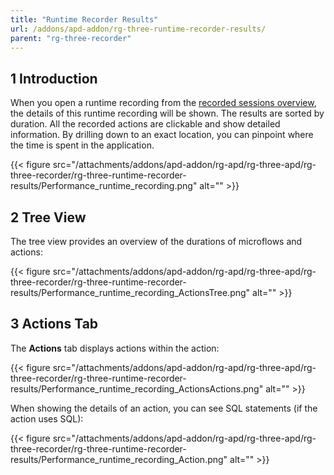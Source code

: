 ```yaml
---
title: "Runtime Recorder Results"
url: /addons/apd-addon/rg-three-runtime-recorder-results/
parent: "rg-three-recorder"
---
```


## 1 Introduction

When you open a runtime recording from the [recorded sessions overview](/addons/apd-addon/rg-three-recorder/), the details of this runtime recording will be shown. The results are sorted by duration. All the recorded actions are clickable and show detailed information. By drilling down to an exact location, you can pinpoint where the time is spent in the application.

{{< figure src="/attachments/addons/apd-addon/rg-apd/rg-three-apd/rg-three-recorder/rg-three-runtime-recorder-results/Performance_runtime_recording.png" alt="" >}}

## 2 Tree View

The tree view provides an overview of the durations of microflows and actions:

{{< figure src="/attachments/addons/apd-addon/rg-apd/rg-three-apd/rg-three-recorder/rg-three-runtime-recorder-results/Performance_runtime_recording_ActionsTree.png" alt="" >}}

## 3 Actions Tab

The **Actions** tab displays actions within the action:

{{< figure src="/attachments/addons/apd-addon/rg-apd/rg-three-apd/rg-three-recorder/rg-three-runtime-recorder-results/Performance_runtime_recording_ActionsActions.png" alt="" >}}

When showing the details of an action, you can see SQL statements (if the action uses SQL):

{{< figure src="/attachments/addons/apd-addon/rg-apd/rg-three-apd/rg-three-recorder/rg-three-runtime-recorder-results/Performance_runtime_recording_Action.png" alt="" >}}
